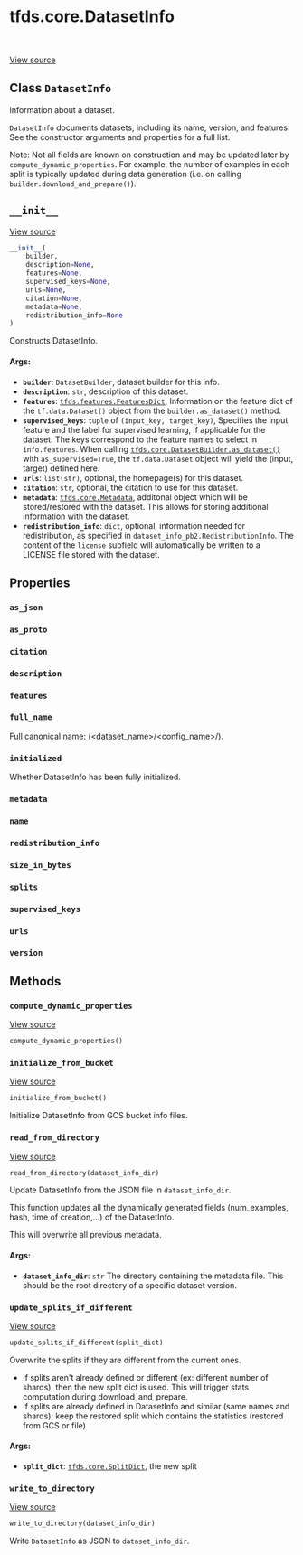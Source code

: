 <div itemscope itemtype="http://developers.google.com/ReferenceObject">
<meta itemprop="name" content="tfds.core.DatasetInfo" />
<meta itemprop="path" content="Stable" />
<meta itemprop="property" content="as_json"/>
<meta itemprop="property" content="as_proto"/>
<meta itemprop="property" content="citation"/>
<meta itemprop="property" content="description"/>
<meta itemprop="property" content="features"/>
<meta itemprop="property" content="full_name"/>
<meta itemprop="property" content="initialized"/>
<meta itemprop="property" content="metadata"/>
<meta itemprop="property" content="name"/>
<meta itemprop="property" content="redistribution_info"/>
<meta itemprop="property" content="size_in_bytes"/>
<meta itemprop="property" content="splits"/>
<meta itemprop="property" content="supervised_keys"/>
<meta itemprop="property" content="urls"/>
<meta itemprop="property" content="version"/>
<meta itemprop="property" content="__init__"/>
<meta itemprop="property" content="compute_dynamic_properties"/>
<meta itemprop="property" content="initialize_from_bucket"/>
<meta itemprop="property" content="read_from_directory"/>
<meta itemprop="property" content="update_splits_if_different"/>
<meta itemprop="property" content="write_to_directory"/>
</div>

# tfds.core.DatasetInfo

<table class="tfo-notebook-buttons tfo-api" align="left">
</table>

<a target="_blank" href="https://github.com/tensorflow/datasets/tree/master/tensorflow_datasets/core/dataset_info.py">View
source</a>

## Class `DatasetInfo`

Information about a dataset.

<!-- Placeholder for "Used in" -->

`DatasetInfo` documents datasets, including its name, version, and features.
See the constructor arguments and properties for a full list.

Note: Not all fields are known on construction and may be updated later
by `compute_dynamic_properties`. For example, the number of examples in each
split is typically updated during data generation (i.e. on calling
`builder.download_and_prepare()`).

<h2 id="__init__"><code>__init__</code></h2>

<a target="_blank" href="https://github.com/tensorflow/datasets/tree/master/tensorflow_datasets/core/dataset_info.py">View
source</a>

```python
__init__(
    builder,
    description=None,
    features=None,
    supervised_keys=None,
    urls=None,
    citation=None,
    metadata=None,
    redistribution_info=None
)
```

Constructs DatasetInfo.

#### Args:

*   <b>`builder`</b>: `DatasetBuilder`, dataset builder for this info.
*   <b>`description`</b>: `str`, description of this dataset.
*   <b>`features`</b>:
    <a href="../../tfds/features/FeaturesDict.md"><code>tfds.features.FeaturesDict</code></a>,
    Information on the feature dict of the `tf.data.Dataset()` object from the
    `builder.as_dataset()` method.
*   <b>`supervised_keys`</b>: `tuple` of `(input_key, target_key)`, Specifies
    the input feature and the label for supervised learning, if applicable for
    the dataset. The keys correspond to the feature names to select in
    `info.features`. When calling
    <a href="../../tfds/core/DatasetBuilder.md#as_dataset"><code>tfds.core.DatasetBuilder.as_dataset()</code></a>
    with `as_supervised=True`, the `tf.data.Dataset` object will yield the
    (input, target) defined here.
*   <b>`urls`</b>: `list(str)`, optional, the homepage(s) for this dataset.
*   <b>`citation`</b>: `str`, optional, the citation to use for this dataset.
*   <b>`metadata`</b>:
    <a href="../../tfds/core/Metadata.md"><code>tfds.core.Metadata</code></a>,
    additonal object which will be stored/restored with the dataset. This allows
    for storing additional information with the dataset.
*   <b>`redistribution_info`</b>: `dict`, optional, information needed for
    redistribution, as specified in `dataset_info_pb2.RedistributionInfo`. The
    content of the `license` subfield will automatically be written to a LICENSE
    file stored with the dataset.

## Properties

<h3 id="as_json"><code>as_json</code></h3>

<h3 id="as_proto"><code>as_proto</code></h3>

<h3 id="citation"><code>citation</code></h3>

<h3 id="description"><code>description</code></h3>

<h3 id="features"><code>features</code></h3>

<h3 id="full_name"><code>full_name</code></h3>

Full canonical name: (<dataset_name>/<config_name>/<version>).

<h3 id="initialized"><code>initialized</code></h3>

Whether DatasetInfo has been fully initialized.

<h3 id="metadata"><code>metadata</code></h3>

<h3 id="name"><code>name</code></h3>

<h3 id="redistribution_info"><code>redistribution_info</code></h3>

<h3 id="size_in_bytes"><code>size_in_bytes</code></h3>

<h3 id="splits"><code>splits</code></h3>

<h3 id="supervised_keys"><code>supervised_keys</code></h3>

<h3 id="urls"><code>urls</code></h3>

<h3 id="version"><code>version</code></h3>

## Methods

<h3 id="compute_dynamic_properties"><code>compute_dynamic_properties</code></h3>

<a target="_blank" href="https://github.com/tensorflow/datasets/tree/master/tensorflow_datasets/core/dataset_info.py">View
source</a>

``` python
compute_dynamic_properties()
```

<h3 id="initialize_from_bucket"><code>initialize_from_bucket</code></h3>

<a target="_blank" href="https://github.com/tensorflow/datasets/tree/master/tensorflow_datasets/core/dataset_info.py">View
source</a>

``` python
initialize_from_bucket()
```

Initialize DatasetInfo from GCS bucket info files.

<h3 id="read_from_directory"><code>read_from_directory</code></h3>

<a target="_blank" href="https://github.com/tensorflow/datasets/tree/master/tensorflow_datasets/core/dataset_info.py">View
source</a>

``` python
read_from_directory(dataset_info_dir)
```

Update DatasetInfo from the JSON file in `dataset_info_dir`.

This function updates all the dynamically generated fields (num_examples,
hash, time of creation,...) of the DatasetInfo.

This will overwrite all previous metadata.

#### Args:

*   <b>`dataset_info_dir`</b>: `str` The directory containing the metadata file.
    This should be the root directory of a specific dataset version.

<h3 id="update_splits_if_different"><code>update_splits_if_different</code></h3>

<a target="_blank" href="https://github.com/tensorflow/datasets/tree/master/tensorflow_datasets/core/dataset_info.py">View
source</a>

``` python
update_splits_if_different(split_dict)
```

Overwrite the splits if they are different from the current ones.

* If splits aren't already defined or different (ex: different number of
  shards), then the new split dict is used. This will trigger stats
  computation during download_and_prepare.
* If splits are already defined in DatasetInfo and similar (same names and
  shards): keep the restored split which contains the statistics (restored
  from GCS or file)

#### Args:

* <b>`split_dict`</b>: <a href="../../tfds/core/SplitDict.md"><code>tfds.core.SplitDict</code></a>, the new split

<h3 id="write_to_directory"><code>write_to_directory</code></h3>

<a target="_blank" href="https://github.com/tensorflow/datasets/tree/master/tensorflow_datasets/core/dataset_info.py">View
source</a>

``` python
write_to_directory(dataset_info_dir)
```

Write `DatasetInfo` as JSON to `dataset_info_dir`.

